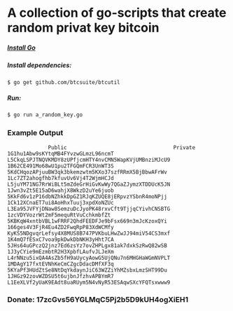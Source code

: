 A collection of go-scripts that create random privat key bitcoin
================================================================

##### [Install Go](http://golang.org/doc/install)

##### Install dependencies:
```bash
$ go get github.com/btcsuite/btcutil
```
##### Run:
```bash
$ go run a_random_key.go
```
### Example Output
```
             Public                                  Private
1G1hu1Abw9sKYtqMB4FYvzwGLmzL96ncmT L5CkqLSPJTNQVKMDY8zUPfjcmHTY4nvCMN5WapKVjUMBnziMJcU9
1B62CE491Mo68wU1pu2TFGQmFCR3UnWT3S 5KdCHqozAPjuuBW3qk3bkemzwtm5KXo37szfRRmX5BjBbwAFrWv
1Lc7ZT2ahogfhb7kfuvUv6Vj4T2WjmHCJd L5juYM71NG7RrWiBLt5mZdeGrHiGvKwWy7QGaZJymzXTDDUcK5JN
1Jwn3vZt5E15aD6wahjX8WkzD2uYe6juob 5KkFd6v1zP16dbNZhkkDpGZ1RJqKZUQE8jERpvzYSbnR4moNPjj
1Ck12XCnaET7ui8AoHhxTuuj3xpdXoNZUc L3Ea95JVFYjDNaw8SemzuDcJyoPK48rxvCft9TjjqCYivhCNSBTG
1zcVDYVozrWt2mF5mequRtVuCchkmbfZt 5KBKqW4xntbVBL1wFRRF2QhdFEEDFJe9bFsx669n3mJcKzoxQYi
166ges4V3FjR4Eu4ZD2FwqRpP83XdWCMfy KyKS5NDgvqrLefsy4X8MUS8B747PVKbuLHwZwJJ94miV54CS3mxf
1K4mQ7fESxC7voa9pkDwkDbNKH3yHht7CA 5JHs64uGPczQ2jnz7Ed6zsYz7ovZHPLgx81ak7dxkSzRwQ82wSB
1J3yCYie9mEzmbtR2H3XpbfLAufvJLJeXm L4rNNzu5ixQA4AsZb5fH9aUycyAowG5UjQNu7n6MHGHaWGmNVPLT
1MDAgY17fxtEVNhKeCmCZgcDdacDMfXF3q 5KYaPf3HUdZtSe8NtDqYkdaynJiC63WZZiYhMZsbxLmzSHT99Du
1JHGz92zovWZDSU5t6ujbnJfzhvAPBYmR7 L1EeXLVf2yUaK9EAdt8uaRUym5N4vNyR53ESAqwSXcYFQTsxwww9
```

### Donate: 17zcGvs56YGLMqC5Pj2b5D9kUH4ogXiEH1
